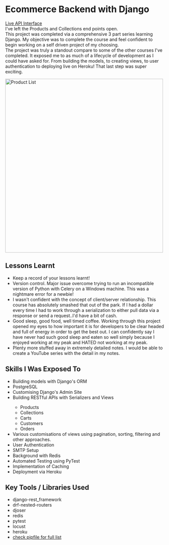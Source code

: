 # Ecommerce Backend with Django
<a href=https://mosh-django-ecommerce.herokuapp.com/store>Live API Interface</a>
<br>
I've left the Products and Collections end points open.
<br>
This project was completed via a comprehensive 3 part series learning Django. My objective was to complete the course and feel confident to begin working on a self driven project of my choosing.
<br>
The project was truly a standout compare to some of the other courses I've completed. It exposed me to as much of a lifecycle of development as I could have asked for. From building the models, to creating views, to user authentication to deploying live on Heroku! That last step was super exciting.

<img src="https://user-images.githubusercontent.com/62886081/219546863-59a2304d-12b3-46ea-a263-3d5e75b20d12.gif" alt="Product List" style="width:500px;height:550px;"></img>
<br>
<h2>Lessons Learnt</h2>
<ul>
  <li>Keep a record of your lessons learnt!</li>
  <li>Version control. Major issue overcome trying to run an incompatible version of Python with Celery on a Windows machine. This was a nightmare error for a newbie!</li>
  <li>I wasn't confident with the concept of client/server relationship. This course has absolutely smashed that out of the park. If I had a dollar every time I had to work through a serialization to either pull data via a response or send a request..I'd have a bit of cash.</li>
  <li>Good sleep, good food, well timed coffee. Working through this project opened my eyes to how important it is for developers to be clear headed and full of energy in order to get the best out. I can confidently say I have never had such good sleep and eaten so well simply because I enjoyed working at my peak and HATED not working at my peak.</li>
  <li>Plenty more stuffed away in extremely detailed notes. I would be able to create a YouTube series with the detail in my notes.</li>
</ul>
<h2>Skills I Was Exposed To</h2>
<ul>
  <li>Building models with Django's ORM</li>
  <li>PostgreSQL</li>
  <li>Customising Django's Admin Site</li>
  <li>Building RESTful APIs with Serializers and Views</li>
  <ul>
    <li>Products</li>
    <li>Collections</li>
    <li>Carts</li>
    <li>Customers</li>
    <li>Orders</li>
  </ul>
  <li>Various customisations of views using pagination, sorting, filtering and other approaches.</li>
  <li>User Authentication</li>
  <li>SMTP Setup</li>
  <li>Background with Redis</li>
  <li>Automated Testing using PyTest</li>
  <li>Implementation of Caching</li>
  <li>Deployment via Heroku</li>
</ul>
<h2>Key Tools / Libraries Used</h2>
<ul>
  <li>django-rest_framework</li>
  <li>drf-nested-routers</li>
  <li>djoser</li>
  <li>redis</li>
  <li>pytest</li>
  <li>locust</li>
  <li>heroku</li>
  <li><a href=https://github.com/banga87/storefront3_v2/blob/master/Pipfile>check pipfile for full list</a></li>
</ul>
